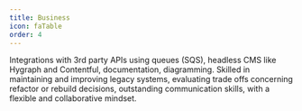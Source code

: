 ```yaml
---
title: Business
icon: faTable
order: 4
---
```


Integrations with 3rd party APIs using queues (SQS), headless CMS like Hygraph and Contentful, documentation, diagramming. Skilled in maintaining and improving legacy systems, evaluating trade offs concerning refactor or rebuild decisions, outstanding communication skills, with a flexible and collaborative mindset.
